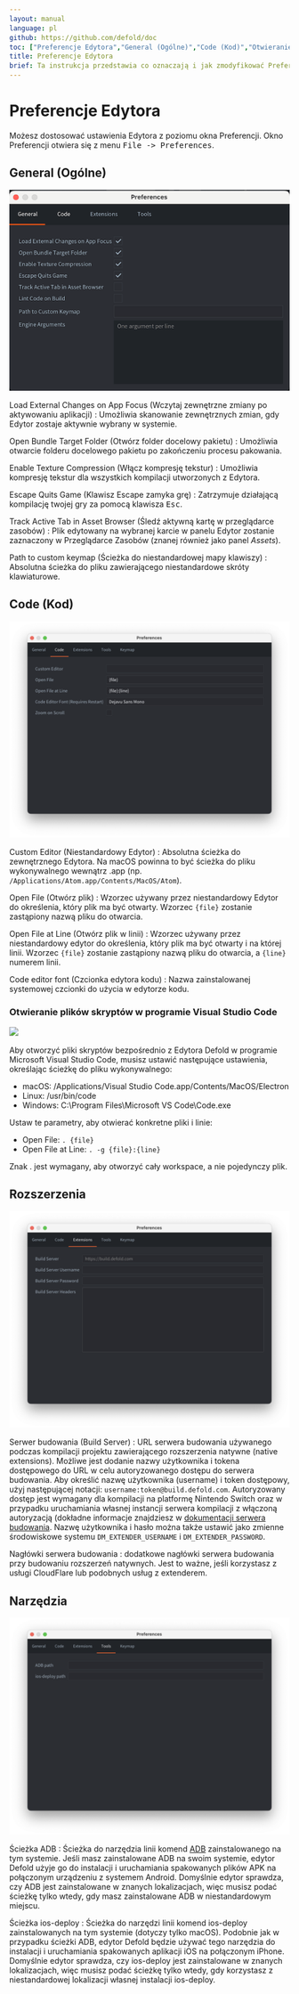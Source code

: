 ```yaml
---
layout: manual
language: pl
github: https://github.com/defold/doc
toc: ["Preferencje Edytora","General (Ogólne)","Code (Kod)","Otwieranie plików skryptów w programie Visual Studio Code","Rozszerzenia","Narzędzia"]
title: Preferencje Edytora
brief: Ta instrukcja przedstawia co oznaczają i jak zmodyfikować Preferencje Edytora.
---
```


# Preferencje Edytora

Możesz dostosować ustawienia Edytora z poziomu okna Preferencji. Okno Preferencji otwiera się z menu <kbd>File -> Preferences</kbd>.

## General (Ogólne)

![](/manuals/images/editor/preferences_general.png)

Load External Changes on App Focus (Wczytaj zewnętrzne zmiany po aktywowaniu aplikacji)
: Umożliwia skanowanie zewnętrznych zmian, gdy Edytor zostaje aktywnie wybrany w systemie.

Open Bundle Target Folder (Otwórz folder docelowy pakietu)
: Umożliwia otwarcie folderu docelowego pakietu po zakończeniu procesu pakowania.

Enable Texture Compression (Włącz kompresję tekstur)
: Umożliwia kompresję tekstur dla wszystkich kompilacji utworzonych z Edytora.

Escape Quits Game (Klawisz Escape zamyka grę)
: Zatrzymuje działającą kompilację twojej gry za pomocą klawisza <kbd>Esc</kbd>.

Track Active Tab in Asset Browser (Śledź aktywną kartę w przeglądarce zasobów)
: Plik edytowany na wybranej karcie w panelu Edytor zostanie zaznaczony w Przeglądarce Zasobów (znanej również jako panel *Assets*).

Path to custom keymap (Ścieżka do niestandardowej mapy klawiszy)
: Absolutna ścieżka do pliku zawierającego niestandardowe skróty klawiaturowe.

## Code (Kod)

![](/manuals/images/editor/preferences_code.png)

Custom Editor (Niestandardowy Edytor)
: Absolutna ścieżka do zewnętrznego Edytora. Na macOS powinna to być ścieżka do pliku wykonywalnego wewnątrz .app (np. `/Applications/Atom.app/Contents/MacOS/Atom`).

Open File (Otwórz plik)
: Wzorzec używany przez niestandardowy Edytor do określenia, który plik ma być otwarty. Wzorzec `{file}` zostanie zastąpiony nazwą pliku do otwarcia.

Open File at Line (Otwórz plik w linii)
: Wzorzec używany przez niestandardowy edytor do określenia, który plik ma być otwarty i na której linii. Wzorzec `{file}` zostanie zastąpiony nazwą pliku do otwarcia, a `{line}` numerem linii.

Code editor font (Czcionka edytora kodu)
: Nazwa zainstalowanej systemowej czcionki do użycia w edytorze kodu.

### Otwieranie plików skryptów w programie Visual Studio Code

![](/manuals/images/editor/preferences_vscode.png)

Aby otworzyć pliki skryptów bezpośrednio z Edytora Defold w programie Microsoft Visual Studio Code, musisz ustawić następujące ustawienia, określając ścieżkę do pliku wykonywalnego:

- macOS: /Applications/Visual Studio Code.app/Contents/MacOS/Electron
- Linux: /usr/bin/code
- Windows: C:\Program Files\Microsoft VS Code\Code.exe

Ustaw te parametry, aby otwierać konkretne pliki i linie:

- Open File: `. {file}`
- Open File at Line: `. -g {file}:{line}`

Znak . jest wymagany, aby otworzyć cały workspace, a nie pojedynczy plik.

## Rozszerzenia

![](/manuals/images/editor/preferences_extensions.png)

Serwer budowania (Build Server)
: URL serwera budowania używanego podczas kompilacji projektu zawierającego rozszerzenia natywne (native extensions). Możliwe jest dodanie nazwy użytkownika i tokena dostępowego do URL w celu autoryzowanego dostępu do serwera budowania. Aby określić nazwę użytkownika (username) i token dostępowy, użyj następującej notacji: `username:token@build.defold.com`. Autoryzowany dostęp jest wymagany dla kompilacji na platformę Nintendo Switch oraz w przypadku uruchamiania własnej instancji serwera kompilacji z włączoną autoryzacją (dokładne informacje znajdziesz w [dokumentacji serwera budowania](https://github.com/defold/extender/blob/dev/README_SECURITY.md). Nazwę użytkownika i hasło można także ustawić jako zmienne środowiskowe systemu `DM_EXTENDER_USERNAME` i `DM_EXTENDER_PASSWORD`.

Nagłówki serwera budowania
: dodatkowe nagłówki serwera budowania przy budowaniu rozszerzeń natywnych. Jest to ważne, jeśli korzystasz z usługi CloudFlare lub podobnych usług z extenderem.

## Narzędzia

![](/manuals/images/editor/preferences_tools.png)

Ścieżka ADB
: Ścieżka do narzędzia linii komend [ADB](https://developer.android.com/tools/adb) zainstalowanego na tym systemie. Jeśli masz zainstalowane ADB na swoim systemie, edytor Defold użyje go do instalacji i uruchamiania spakowanych plików APK na połączonym urządzeniu z systemem Android. Domyślnie edytor sprawdza, czy ADB jest zainstalowane w znanych lokalizacjach, więc musisz podać ścieżkę tylko wtedy, gdy masz zainstalowane ADB w niestandardowym miejscu.

Ścieżka ios-deploy
: Ścieżka do narzędzi linii komend ios-deploy zainstalowanych na tym systemie (dotyczy tylko macOS). Podobnie jak w przypadku ścieżki ADB, edytor Defold będzie używać tego narzędzia do instalacji i uruchamiania spakowanych aplikacji iOS na połączonym iPhone. Domyślnie edytor sprawdza, czy ios-deploy jest zainstalowane w znanych lokalizacjach, więc musisz podać ścieżkę tylko wtedy, gdy korzystasz z niestandardowej lokalizacji własnej instalacji ios-deploy.
